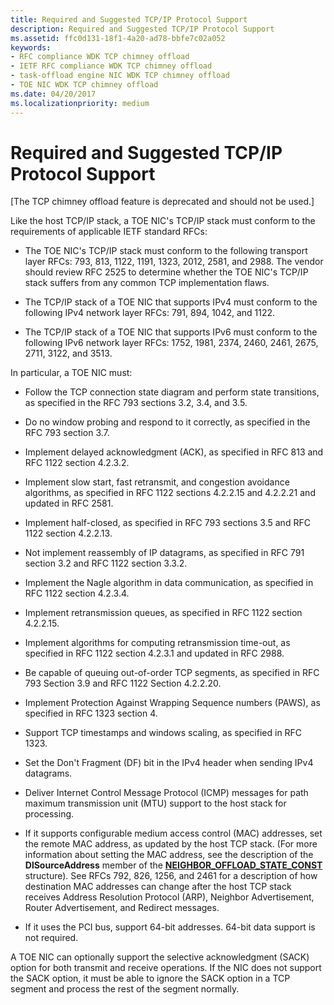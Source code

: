 ```yaml
---
title: Required and Suggested TCP/IP Protocol Support
description: Required and Suggested TCP/IP Protocol Support
ms.assetid: ffc0d131-18f1-4a20-ad78-bbfe7c02a052
keywords:
- RFC compliance WDK TCP chimney offload
- IETF RFC compliance WDK TCP chimney offload
- task-offload engine NIC WDK TCP chimney offload
- TOE NIC WDK TCP chimney offload
ms.date: 04/20/2017
ms.localizationpriority: medium
---
```


# Required and Suggested TCP/IP Protocol Support


\[The TCP chimney offload feature is deprecated and should not be used.\]

Like the host TCP/IP stack, a TOE NIC's TCP/IP stack must conform to the requirements of applicable IETF standard RFCs:

-   The TOE NIC's TCP/IP stack must conform to the following transport layer RFCs: 793, 813, 1122, 1191, 1323, 2012, 2581, and 2988. The vendor should review RFC 2525 to determine whether the TOE NIC's TCP/IP stack suffers from any common TCP implementation flaws.

-   The TCP/IP stack of a TOE NIC that supports IPv4 must conform to the following IPv4 network layer RFCs: 791, 894, 1042, and 1122.

-   The TCP/IP stack of a TOE NIC that supports IPv6 must conform to the following IPv6 network layer RFCs: 1752, 1981, 2374, 2460, 2461, 2675, 2711, 3122, and 3513.

In particular, a TOE NIC must:

-   Follow the TCP connection state diagram and perform state transitions, as specified in the RFC 793 sections 3.2, 3.4, and 3.5.

-   Do no window probing and respond to it correctly, as specified in the RFC 793 section 3.7.

-   Implement delayed acknowledgment (ACK), as specified in RFC 813 and RFC 1122 section 4.2.3.2.

-   Implement slow start, fast retransmit, and congestion avoidance algorithms, as specified in RFC 1122 sections 4.2.2.15 and 4.2.2.21 and updated in RFC 2581.

-   Implement half-closed, as specified in RFC 793 sections 3.5 and RFC 1122 section 4.2.2.13.

-   Not implement reassembly of IP datagrams, as specified in RFC 791 section 3.2 and RFC 1122 section 3.3.2.

-   Implement the Nagle algorithm in data communication, as specified in RFC 1122 section 4.2.3.4.

-   Implement retransmission queues, as specified in RFC 1122 section 4.2.2.15.

-   Implement algorithms for computing retransmission time-out, as specified in RFC 1122 section 4.2.3.1 and updated in RFC 2988.

-   Be capable of queuing out-of-order TCP segments, as specified in RFC 793 Section 3.9 and RFC 1122 Section 4.2.2.20.

-   Implement Protection Against Wrapping Sequence numbers (PAWS), as specified in RFC 1323 section 4.

-   Support TCP timestamps and windows scaling, as specified in RFC 1323.

-   Set the Don't Fragment (DF) bit in the IPv4 header when sending IPv4 datagrams.

-   Deliver Internet Control Message Protocol (ICMP) messages for path maximum transmission unit (MTU) support to the host stack for processing.

-   If it supports configurable medium access control (MAC) addresses, set the remote MAC address, as updated by the host TCP stack. (For more information about setting the MAC address, see the description of the **DlSourceAddress** member of the [**NEIGHBOR\_OFFLOAD\_STATE\_CONST**](https://msdn.microsoft.com/library/windows/hardware/ff568324) structure). See RFCs 792, 826, 1256, and 2461 for a description of how destination MAC addresses can change after the host TCP stack receives Address Resolution Protocol (ARP), Neighbor Advertisement, Router Advertisement, and Redirect messages.

-   If it uses the PCI bus, support 64-bit addresses. 64-bit data support is not required.

A TOE NIC can optionally support the selective acknowledgment (SACK) option for both transmit and receive operations. If the NIC does not support the SACK option, it must be able to ignore the SACK option in a TCP segment and process the rest of the segment normally.

 

 





